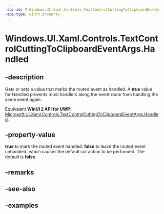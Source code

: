 ```yaml
---
-api-id: P:Windows.UI.Xaml.Controls.TextControlCuttingToClipboardEventArgs.Handled
-api-type: winrt property
---
```


<!-- Property syntax.
public bool Handled { get;  set; }
-->

# Windows.UI.Xaml.Controls.TextControlCuttingToClipboardEventArgs.Handled

## -description

Gets or sets a value that marks the routed event as handled. A **true** value for Handled prevents most handlers along the event route from handling the same event again.

Equivalent **WinUI 2 API for UWP**: [Microsoft.UI.Xaml.Controls.TextControlCuttingToClipboardEventArgs.Handled](/windows/winui/api/microsoft.ui.xaml.controls.textcontrolcuttingtoclipboardeventargs.handled).

## -property-value

**true** to mark the routed event handled. **false** to leave the routed event unhandled, which causes the default cut action to be performed. The default is **false**.

## -remarks

## -see-also

## -examples

